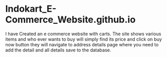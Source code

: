 # Indokart_E-Commerce_Website.github.io
   I have Created an e commerce website with carts. The site shows various items and who ever wants to buy will simply find its price and click on buy now button they will navigate to address details page where you need to add the detail and all details save to the database.
